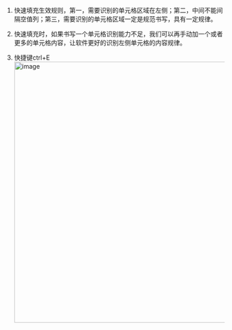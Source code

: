 1. 快速填充生效规则，第一，需要识别的单元格区域在左侧；第二，中间不能间隔空值列；第三，需要识别的单元格区域一定是规范书写，具有一定规律。

2. 快速填充时，如果书写一个单元格识别能力不足，我们可以再手动加一个或者更多的单元格内容，让软件更好的识别左侧单元格的内容规律。

3. 快捷键ctrl+E
   <img width="500" height="596" alt="image" src="https://github.com/user-attachments/assets/47fc9a21-c878-425f-93ec-4198b127e905" />
